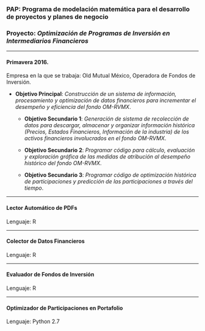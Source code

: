 ### PAP: Programa de modelación matemática para el desarrollo de proyectos y planes de negocio 
### Proyecto: *Optimización de Programas de Inversión en Intermediarios Financieros*

---
#### Primavera 2016.
Empresa en la que se trabaja: Old Mutual México, Operadora de Fondos de Inversión. 

- **Objetivo Principal**: *Construcción de un sistema de información, procesamiento y optimización de datos financieros para incrementar el desempeño y eficiencia del fondo OM-RVMX*.

  - **Objetivo Secundario 1**: *Generación de sistema de recolección de datos para descargar, almacenar y organizar información histórica (Precios, Estados Financieros, Información de la industria) de los activos financieros involucrados en el fondo OM-RVMX*.

  - **Objetivo Secundario 2**: *Programar código para cálculo, evaluación y exploración gráfica de las medidas de atribución al desempeño histórico del fondo OM-RVMX*.

  - **Objetivo Secundario 3**: *Programar código de optimización histórica de participaciones y predicción de las participaciones a través del tiempo*.


---
#### Lector Automático de PDFs
Lenguaje: R


---
#### Colector de Datos Financieros
Lenguaje: R


---
#### Evaluador de Fondos de Inversión
Lenguaje: R


---
#### Optimizador de Participaciones en Portafolio
Lenguaje: Python 2.7

